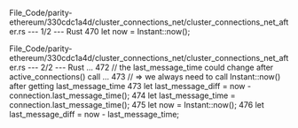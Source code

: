 File_Code/parity-ethereum/330cdc1a4d/cluster_connections_net/cluster_connections_net_after.rs --- 1/2 --- Rust
470         let now = Instant::now();                                                                                                                          

File_Code/parity-ethereum/330cdc1a4d/cluster_connections_net/cluster_connections_net_after.rs --- 2/2 --- Rust
...                                                                                                                                                          472                 // the last_message_time could change after active_connections() call
...                                                                                                                                                          473                 // => we always need to call Instant::now() after getting last_message_time
473                 let last_message_diff = now - connection.last_message_time();                                                                            474                 let last_message_time = connection.last_message_time();
                                                                                                                                                             475                 let now = Instant::now();
                                                                                                                                                             476                 let last_message_diff = now - last_message_time;

